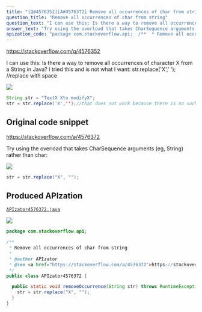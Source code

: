 ```yaml
---
title: "[Q#4576352][A#4576372] Remove all occurrences of char from string"
question_title: "Remove all occurrences of char from string"
question_text: "I can use this: Is there a way to remove all occurrences of character X from a String in Java? I tried this and is not what I want: str.replace('X',' '); //replace with space"
answer_text: "Try using the overload that takes CharSequence arguments (eg, String) rather than char:"
apization_code: "package com.stackoverflow.api;  /**  * Remove all occurrences of char from string  *  * @author APIzator  * @see <a href=\"https://stackoverflow.com/a/4576372\">https://stackoverflow.com/a/4576372</a>  */ public class APIzator4576372 {    public static void removeOccurrence(String str) throws RuntimeException {     str = str.replace(\"X\", \"\");   } }"
---
```


https://stackoverflow.com/q/4576352

I can use this:
Is there a way to remove all occurrences of character X from a String in Java?
I tried this and is not what I want: str.replace(&#x27;X&#x27;,&#x27; &#x27;); //replace with space


<div class="code-logo"><img src="/stackoverflow.png" /></div>

```java
String str = "TextX Xto modifyX";
str = str.replace('X','');//that does not work because there is no such character ''
```


## Original code snippet

https://stackoverflow.com/a/4576372

Try using the overload that takes CharSequence arguments (eg, String) rather than char:

<div class="code-logo"><img src="/stackoverflow.png" /></div>

```java
str = str.replace("X", "");
```

## Produced APIzation

[`APIzator4576372.java`](https://github.com/pasqualesalza/apization-temp-data/raw/master/search/APIzator4576372.java)

<div class="code-logo"><img src="/apizator.png" /></div>

```java
package com.stackoverflow.api;

/**
 * Remove all occurrences of char from string
 *
 * @author APIzator
 * @see <a href="https://stackoverflow.com/a/4576372">https://stackoverflow.com/a/4576372</a>
 */
public class APIzator4576372 {

  public static void removeOccurrence(String str) throws RuntimeException {
    str = str.replace("X", "");
  }
}

```